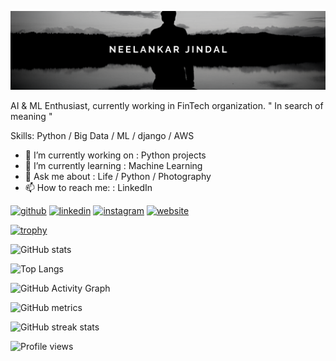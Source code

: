 ![](https://github.com/neelankar/neelankar/blob/master/profile.png)

AI & ML Enthusiast, currently working in FinTech organization.
" In search of meaning "

Skills: Python / Big Data / ML / django / AWS

- 🔭 I’m currently working on : Python projects 
- 🌱 I’m currently learning : Machine Learning 
- 💬 Ask me about : Life / Python / Photography 
- 📫 How to reach me: : LinkedIn 


[<img src='https://cdn.jsdelivr.net/npm/simple-icons@3.0.1/icons/github.svg' alt='github' height='40'>](https://github.com/neelankar)  [<img src='https://cdn.jsdelivr.net/npm/simple-icons@3.0.1/icons/linkedin.svg' alt='linkedin' height='40'>](https://www.linkedin.com/in/https://www.linkedin.com/in/neelankar-jindal-992091127//)  [<img src='https://cdn.jsdelivr.net/npm/simple-icons@3.0.1/icons/instagram.svg' alt='instagram' height='40'>](https://www.instagram.com/neelankarjindal/)  [<img src='https://cdn.jsdelivr.net/npm/simple-icons@3.0.1/icons/icloud.svg' alt='website' height='40'>](https://neelankar.home.blog)  

[![trophy](https://github-profile-trophy.vercel.app/?username=neelankar)](https://github.com/neelankar/github-profile-trophy)

![GitHub stats](https://github-readme-stats.vercel.app/api?username=neelankar&show_icons=true)  

![Top Langs](https://github-readme-stats.vercel.app/api/top-langs/?username=neelankar&hide=TeX&layout=compact)

![GitHub Activity Graph](https://activity-graph.herokuapp.com/graph?username=neelankar)  

![GitHub metrics](https://metrics.lecoq.io/neelankar)  

![GitHub streak stats](https://github-readme-streak-stats.herokuapp.com/?user=neelankar)  

![Profile views](https://gpvc.arturio.dev/neelankar)  
